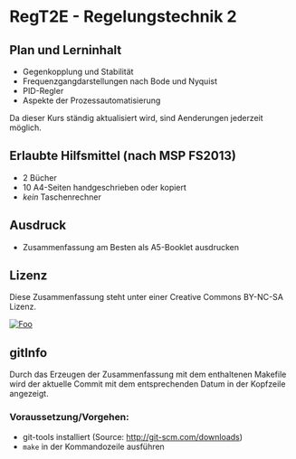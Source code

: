 # RegT2E - Regelungstechnik 2

## Plan und Lerninhalt
 * Gegenkopplung und Stabilität
 * Frequenzgangdarstellungen nach Bode und Nyquist
 * PID-Regler
 * Aspekte der Prozessautomatisierung

Da dieser Kurs ständig aktualisiert wird, sind Aenderungen jederzeit möglich.

## Erlaubte Hilfsmittel (nach MSP FS2013)
 * 2 Bücher
 * 10 A4-Seiten handgeschrieben oder kopiert
 * *kein* Taschenrechner
 
## Ausdruck
* Zusammenfassung am Besten als A5-Booklet ausdrucken

## Lizenz
Diese Zusammenfassung steht unter einer Creative Commons BY-NC-SA Lizenz.

[![Foo](http://i.creativecommons.org/l/by-nc-sa/3.0/88x31.png)](http://creativecommons.org/licenses/by-nc-sa/3.0/)


## gitInfo
 Durch das Erzeugen der Zusammenfassung mit dem enthaltenen Makefile wird der aktuelle 
 Commit mit dem entsprechenden Datum in der Kopfzeile angezeigt.
 
### Voraussetzung/Vorgehen:
  * git-tools installiert (Source: http://git-scm.com/downloads)
  * `make` in der Kommandozeile ausführen